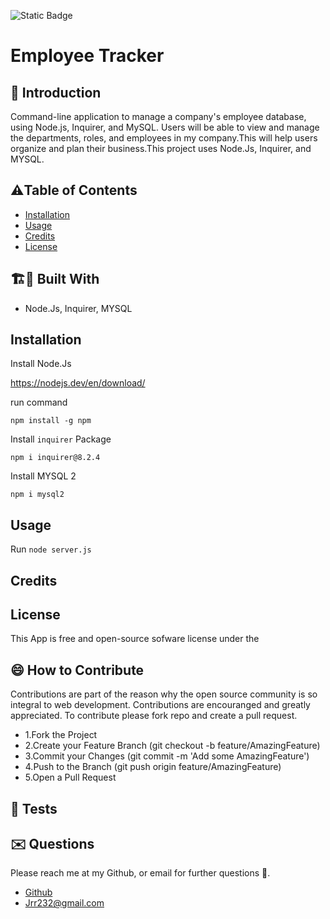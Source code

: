  
 
![Static Badge](https://img.shields.io/badge/license-GNU_General_Public_License_v3.0-yellow)

# Employee Tracker


## 🤔 Introduction

 Command-line application to manage a company's employee database, using Node.js, Inquirer, and MySQL. Users will be able to view and manage the departments, roles, and employees in my company.This will help users organize and plan their business.This project uses Node.Js, Inquirer, and MYSQL.




## ⚠️Table of Contents 
- [Installation](#installation)
- [Usage](#usage)
- [Credits](#credits)
- [License](#license)




## 🏗️🚧 Built With 

- Node.Js, Inquirer, MYSQL 







## Installation 

Install Node.Js 

https://nodejs.dev/en/download/

run command 
```
npm install -g npm
```

Install ```inquirer``` Package 

```
npm i inquirer@8.2.4
```
Install MYSQL 2

```
npm i mysql2

```






## Usage
Run ``` node server.js ``` 





## Credits 





## License 
This App is free and open-source sofware license under the 





## 😄 How to Contribute
Contributions are part of the reason why the open source community is so integral to web development. Contributions are encouranged and greatly appreciated.
To contribute please fork repo and create a pull request.

- 1.Fork the Project
- 2.Create your Feature Branch (git checkout -b feature/AmazingFeature)
- 3.Commit your Changes (git commit -m 'Add some AmazingFeature')
- 4.Push to the Branch (git push origin feature/AmazingFeature)
- 5.Open a Pull Request





## 🧪 Tests 






## ✉️ Questions 
Please reach me at my Github, or email for further questions 🐶. 
- [Github](https://github.com/Jrr1232)
- Jrr232@gmail.com



